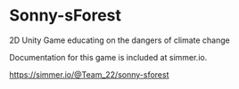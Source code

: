# Sonny-sForest
2D Unity Game educating on the dangers of climate change

Documentation for this game is included at simmer.io.

https://simmer.io/@Team_22/sonny-sforest

